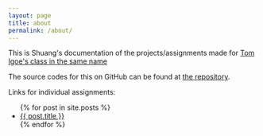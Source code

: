 ```yaml
---
layout: page
title: about
permalink: /about/
---
```


This is Shuang's documentation of the projects/assignments made for [Tom Igoe's class in the same name](https://itp.nyu.edu/classes/light/)

The source codes for this on GitHub can be found at [the repository](https://github.com/owochel/light).

Links for individual assignments:

<ul>
  {% for post in site.posts %}
    <li>
      <a href="{{ post.url }}">{{ post.title }}</a>
    </li>
  {% endfor %}
</ul>
